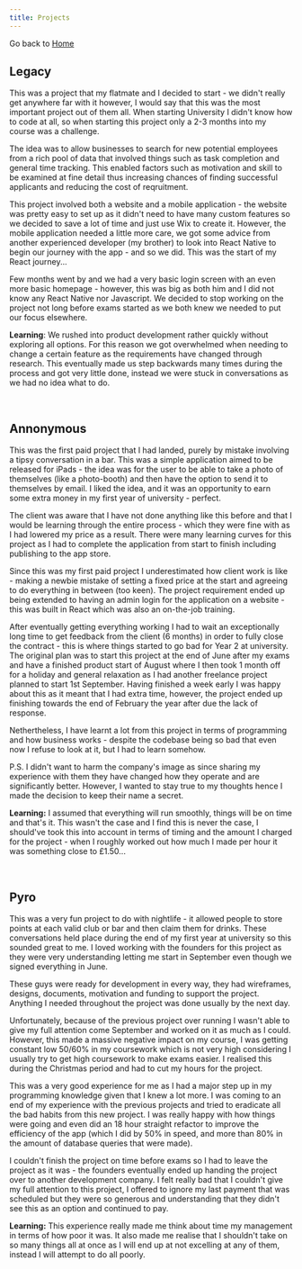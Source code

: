 ```yaml
---
title: Projects
---
```


Go back to [Home](index.md)

## Legacy
This was a project that my flatmate and I decided to start - we didn't really get anywhere far with it however, I would say that this was the most important project out of them all. When starting University I didn't know how to code at all, so when starting this project only a 2-3 months into my course was a challenge.

The idea was to allow businesses to search for new potential employees from a rich pool of data that involved things such as task completion and general time tracking. This enabled factors such as motivation and skill to be examined at fine detail thus increasing chances of finding successful applicants and reducing the cost of reqruitment.

This project involved both a website and a mobile application - the website was pretty easy to set up as it didn't need to have many custom features so we decided to save a lot of time and just use Wix to create it. However, the mobile application needed a little more care, we got some advice from another experienced developer (my brother) to look into React Native to begin our journey with the app - and so we did. This was the start of my React journey...

Few months went by and we had a very basic login screen with an even more basic homepage - however, this was big as both him and I did not know any React Native nor Javascript. We decided to stop working on the project not long before exams started as we both knew we needed to put our focus elsewhere.

**Learning**: We rushed into product development rather quickly without exploring all options. For this reason we got overwhelmed when needing to change a certain feature as the requirements have changed through research. This eventually made us step backwards many times during the process and got very little done, instead we were stuck in conversations as we had no idea what to do.

<br>

## Annonymous
This was the first paid project that I had landed, purely by mistake involving a tipsy conversation in a bar. This was a simple application aimed to be released for iPads - the idea was for the user to be able to take a photo of themselves (like a photo-booth) and then have the option to send it to themselves by email. I liked the idea, and it was an opportunity to earn some extra money in my first year of university - perfect.

The client was aware that I have not done anything like this before and that I would be learning through the entire process - which they were fine with as I had lowered my price as a result. There were many learning curves for this project as I had to complete the application from start to finish including publishing to the app store.

Since this was my first paid project I underestimated how client work is like - making a newbie mistake of setting a fixed price at the start and agreeing to do everything in between (too keen). The project requirement ended up being extended to having an admin login for the application on a website - this was built in React which was also an on-the-job training. 

After eventually getting everything working I had to wait an exceptionally long time to get feedback from the client (6 months) in order to fully close the contract - this is where things started to go bad for Year 2 at university. The original plan was to start this project at the end of June after my exams and have a finished product start of August where I then took 1 month off for a holiday and general relaxation as I had another freelance project planned to start 1st September. Having finished a week early I was happy about this as it meant that I had extra time, however, the project ended up finishing towards the end of February the year after due the lack of response.

Nethertheless, I have learnt a lot from this project in terms of programming and how business works - despite the codebase being so bad that even now I refuse to look at it, but I had to learn somehow.

P.S. I didn't want to harm the company's image as since sharing my experience with them they have changed how they operate and are significantly better. However, I wanted to stay true to my thoughts hence I made the decision to keep their name a secret.

**Learning:** I assumed that everything will run smoothly, things will be on time and that's it. This wasn't the case and I find this is never the case, I should've took this into account in terms of timing and the amount I charged for the project - when I roughly worked out how much I made per hour it was something close to £1.50...

<br>

## Pyro
This was a very fun project to do with nightlife - it allowed people to store points at each valid club or bar and then claim them for drinks. These conversations held place during the end of my first year at university so this sounded great to me. I loved working with the founders for this project as they were very understanding letting me start in September even though we signed everything in June.

These guys were ready for development in every way, they had wireframes, designs, documents, motivation and funding to support the project. Anything I needed throughout the project was done usually by the next day.

Unfortunately, because of the previous project over running I wasn't able to give my full attention come September and worked on it as much as I could. However, this made a massive negative impact on my course, I was getting constant low 50/60% in my coursework which is not very high considering I usually try to get high coursework to make exams easier. I realised this during the Christmas period and had to cut my hours for the project.

This was a very good experience for me as I had a major step up in my programming knowledge given that I knew a lot more. I was coming to an end of my experience with the previous projects and tried to eradicate all the bad habits from this new project. I was really happy with how things were going and even did an 18 hour straight refactor to improve the efficiency of the app (which I did by 50% in speed, and more than 80% in the amount of database queries that were made).

I couldn't finish the project on time before exams so I had to leave the project as it was - the founders eventually ended up handing the project over to another development company. I felt really bad that I couldn't give my full attention to this project, I offered to ignore my last payment that was scheduled but they were so generous and understanding that they didn't see this as an option and continued to pay.

**Learning:** This experience really made me think about time my management in terms of how poor it was. It also made me realise that I shouldn't take on so many things all at once as I will end up at not excelling at any of them, instead I will attempt to do all poorly.